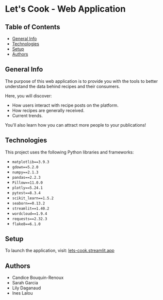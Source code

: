 # Let's Cook - Web Application

## Table of Contents
- [General Info](#general-info)
- [Technologies](#technologies)
- [Setup](#setup)
- [Authors](#authors)

## General Info
The purpose of this web application is to provide you with the tools to better understand the data behind recipes and their consumers. 

Here, you will discover:
- How users interact with recipe posts on the platform.
- How recipes are generally received.
- Current trends.

You'll also learn how you can attract more people to your publications!

## Technologies
This project uses the following Python libraries and frameworks:
- `matplotlib==3.9.3`
- `gdown==5.2.0`
- `numpy==2.1.3`
- `pandas==2.2.3`
- `Pillow==11.0.0`
- `plotly==5.24.1`
- `pytest==8.3.4`
- `scikit_learn==1.5.2`
- `seaborn==0.13.2`
- `streamlit==1.40.2`
- `wordcloud==1.9.4`
- `requests==2.32.3`
- `flake8==6.1.0`

## Setup
To launch the application, visit: [lets-cook.streamlit.app](https://lets-cook.streamlit.app)

## Authors
- Candice Bouquin-Renoux
- Sarah Garcia
- Lily Daganaud
- Ines Lalou
